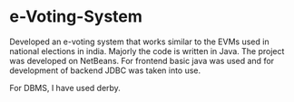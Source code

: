 # e-Voting-System

Developed an e-voting system that works similar to the EVMs used in national elections in india.
Majorly the code is written in Java. The project was developed on NetBeans. For frontend basic java was used and for development of backend JDBC was taken into use.

For DBMS, I have used derby.
